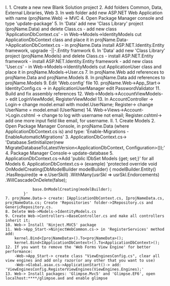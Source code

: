 I.
	1. Create a new new Blank Solution project 
	2. Add folders Common, Data, External Libraries, Web
	3. In web folder add new ASP.NET Web Application with name (projName.Web) -> MVC
	4. Open Package Manager console and type 'update-package'
	5. In 'Data' add new 'Class Library' project (projName.Data) and delete Class.cs
		- add new class 'ApplicationDbContext.cs'
		- in Web->Models->IdentityModels cut ApplicationDbContext class and place it in projName.Data->ApplicationDbContext.cs 
		- in projName.Data install ASP.NET.Identity.Entity framework, upgrade -||-.Entity framwork
	6. In 'Data' add new 'Class Library' project (projName.Models) and delete Class.cs
		- install ASP.NET.Entity framework
		- install ASP.NET.Identity.Entity framework
		- add new class 'User.cs'
		- in Web->Models->IdentityModels cut ApplicationUser class and place it in projName.Models->User.cs
	7. In projName.Web add references to projName.Data and projName.Models
	8. In projName.Data add references to projName.Models
	9. Edit 'Web.config' file
	10. projName.Web->App_Start-> IdentityConfig.cs -> in ApplicationUserManager edit PasswordValidator 
	11. Build and fix assembly references
	12. Web->Models->AccountViewModels-> edit LoginViewModel, RegisterViewModel 
	13. In AccountController -> Login-> change model.email with model.UserName; Register-> change UserName = model.email (UserName)
	14. Web->Views->Account->Login.cshtml -> change to log with username not email; Register.cshtml-> add one more input field like email, for username.
II.
	1. Create Models
	2. Open Package Manager Console, in projName.Data (where ApplicationDbContext.cs is) and type: 'Enable-Migrations -EnableAutomaticMigrations'
	3. ApplicationDbContext.cs-> 'Database.SetInitializer(new MigrateDatabaseToLatestVersion<ApplicationDbContext, Configuration>());'
	4. Package Manager Console-> update-database
	5. ApplicationDbContext.cs->Add 'public IDbSet<Model> Models {get; set;}' for all Models
	6. ApplicationDbContext.cs-> 
		(example)
			'protected override void OnModelCreating(DbModelBuilder modelBuilder)
			{
				modelBuilder.Entity<Endorcement>()
                .HasRequired(e => e.UserSkill)
                .WithMany(usrSkl => usrSkl.Endorcements)
                .WillCascadeOnDelete(false);
				
				base.OnModelCreating(modelBuilder);
			}'
	7. projName.Data-> create: IApplicationDbContext.cs, IprojNameData.cs, projNameData.cs; Create 'Repositories' folder->IRepository.cs and GenericRepository.cs.
	8. Delete Web->Models->IdentityModels.cs	
	9. Create Web->Controllers->BaseController.cs and make all controllers inherit it;
	10. Web-> Install 'Ninject.MVC5' package
	11. Web->App_Start->NinjectWebCommon.cs-> in 'RegisterServices' method add: 
		kernel.Bind<IprojNameData>().To<projNameData>();
        kernel.Bind<IApplicationDbContext>().To<ApplicationDbContext>();
	12. If you want to remove the 'Web Forms View Engine' for better performance:
		-Web->App_Start-> create class "ViewEnginesConfig.cs", clear all view engines and add only razor(or any other that you want to use)
		-Web->Global.asax.cs->ApplicationStart()-> add: 'ViewEnginesConfig.RegisterViewEngines(ViewEngines.Engines);'
	13. Web-> Install packages: 'Glimpse.Mvc5' and 'Glimpse.EF6', open localhost:****/glimpse.axd and enable glimpse
	 
	
	
 	
